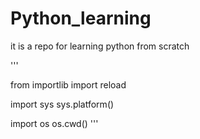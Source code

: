# Python_learning
it is a repo for learning python from scratch

'''

from importlib import reload

import sys
sys.platform()

import os
os.cwd()
'''